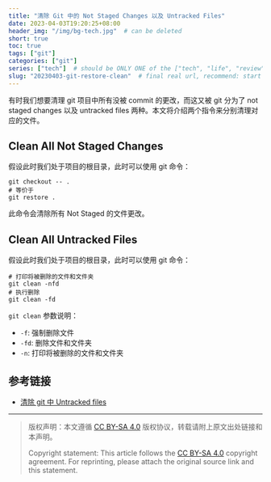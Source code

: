 ```yaml
---
title: "清除 Git 中的 Not Staged Changes 以及 Untracked Files"
date: 2023-04-03T19:20:25+08:00
header_img: "/img/bg-tech.jpg"  # can be deleted
short: true
toc: true
tags: ["git"]
categories: ["git"]
series: ["tech"]  # should be ONLY ONE of the ["tech", "life", "review"]
slug: "20230403-git-restore-clean"  # final real url, recommend: start by date, follow lower case words with hyphen splitter. E.g., `20230316-text-title`
---
```


有时我们想要清理 git 项目中所有没被 commit 的更改，而这又被 git 分为了 not staged changes 以及 untracked files 两种。本文将介绍两个指令来分别清理对应的文件。

## Clean All Not Staged Changes

假设此时我们处于项目的根目录，此时可以使用 git 命令：
```shell
git checkout -- .
# 等价于
git restore .
```
此命令会清除所有 Not Staged 的文件更改。

## Clean All Untracked Files

假设此时我们处于项目的根目录，此时可以使用 git 命令：
```shell
# 打印将被删除的文件和文件夹
git clean -nfd
# 执行删除
git clean -fd
```

`git clean` 参数说明：
* `-f`: 强制删除文件
* `-fd`: 删除文件和文件夹
* `-n`: 打印将被删除的文件和文件夹

## 参考链接

* [清除 git 中 Untracked files](https://www.jianshu.com/p/e8d4ded3aacf)

---

> 版权声明：本文遵循 [CC BY-SA 4.0](https://creativecommons.org/licenses/by-sa/4.0/deed.zh) 版权协议，转载请附上原文出处链接和本声明。
>
> Copyright statement: This article follows the [CC BY-SA 4.0](https://creativecommons.org/licenses/by-sa/4.0/deed.en) copyright agreement. For reprinting, please attach the original source link and this statement.
